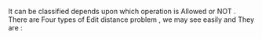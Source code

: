 It can be classified depends upon which operation is Allowed or NOT . 
There are Four types of Edit distance problem , we may see easily and They are : 
